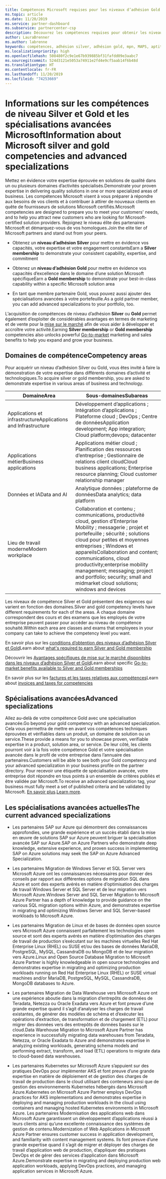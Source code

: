 ```yaml
---
title: Compétences Microsoft requises pour les niveaux d’adhésion Gold et Silver | Espace partenaires
ms.topic: article
ms.date: 11/20/2019
ms.service: partner-dashboard
ms.subservice: partnercenter-csp
description: Découvrez les compétences requises pour obtenir les niveaux d’adhésion Gold ou Silver.
author: LauraBrenner
ms.author: labrenne
keywords: compétences, adhésion silver, adhésion gold, mpn, MAPS, aptitude, Microsoft Partner Network, adhésion au réseau, spécialisations avancées
ms.localizationpriority: high
ms.openlocfilehash: 508480f2c9e1e67b939885bf31fafdd09e3aabc7
ms.sourcegitcommit: 524d3121e5053a74911e2fd4e9cf5aab14f6b48d
ms.translationtype: HT
ms.contentlocale: fr-FR
ms.lasthandoff: 11/20/2019
ms.locfileid: "74253669"
---
```

# <a name="information-about-microsoft-silver-and-gold-competencies-and-advanced-specializations"></a><span data-ttu-id="24a56-104">Informations sur les compétences de niveau Silver et Gold et les spécialisations avancées Microsoft</span><span class="sxs-lookup"><span data-stu-id="24a56-104">Information about Microsoft silver and gold competencies and advanced specializations</span></span>


<span data-ttu-id="24a56-105">Mettez en évidence votre expertise éprouvée en solutions de qualité dans un ou plusieurs domaines d’activités spécialisés.</span><span class="sxs-lookup"><span data-stu-id="24a56-105">Demonstrate your proven expertise in delivering quality solutions in one or more specialized areas of business.</span></span> <span data-ttu-id="24a56-106">Les compétences Microsoft visent à vous préparer à répondre aux besoins de vos clients et à contribuer à attirer de nouveaux clients en quête de fournisseurs de solutions Microsoft certifiés.</span><span class="sxs-lookup"><span data-stu-id="24a56-106">Microsoft competencies are designed to prepare you to meet your customers' needs, and to help you attract new customers who are looking for Microsoft-certified solution providers.</span></span> <span data-ttu-id="24a56-107">Rejoignez le niveau élite des partenaires Microsoft et démarquez-vous de vos homologues.</span><span class="sxs-lookup"><span data-stu-id="24a56-107">Join the elite tier of Microsoft partners and stand out from your peers.</span></span>

- <span data-ttu-id="24a56-108">Obtenez un **niveau d’adhésion Silver** pour mettre en évidence vos capacités, votre expertise et votre engagement constants</span><span class="sxs-lookup"><span data-stu-id="24a56-108">Earn a **Silver membership** to demonstrate your consistent capability, expertise, and commitment</span></span>

- <span data-ttu-id="24a56-109">Obtenez un **niveau d’adhésion Gold** pour mettre en évidence vos capacités d’excellence dans le domaine d’une solution Microsoft spécifique</span><span class="sxs-lookup"><span data-stu-id="24a56-109">Earn a **Gold membership** to demonstrate your best-in-class capability within a specific Microsoft solution area</span></span>

- <span data-ttu-id="24a56-110">En tant que membre partenaire Gold, vous pouvez aussi ajouter des spécialisations avancées à votre portefeuille.</span><span class="sxs-lookup"><span data-stu-id="24a56-110">As a gold partner member, you can add advanced specializations to your portfolio, too.</span></span>

<span data-ttu-id="24a56-111">L’acquisition de compétences de niveau d’adhésion **Silver** ou **Gold** permet également d’exploiter de considérables avantages en termes de marketing et de vente pour la [mise sur le marché](mpn-learn-about-go-to-market-benefits.md) afin de vous aider à développer et accroître votre activité.</span><span class="sxs-lookup"><span data-stu-id="24a56-111">Earning **Silver membership** or **Gold membership** competencies also unlocks powerful [Go-to-market](mpn-learn-about-go-to-market-benefits.md) marketing and sales benefits to help you expand and grow your business.</span></span>

## <a name="competency-areas"></a><span data-ttu-id="24a56-112">Domaines de compétence</span><span class="sxs-lookup"><span data-stu-id="24a56-112">Competency areas</span></span>

<span data-ttu-id="24a56-113">Pour acquérir un niveau d’adhésion Silver ou Gold, vous êtes invité à faire la démonstration de votre expertise dans différents domaines d’activité et technologiques.</span><span class="sxs-lookup"><span data-stu-id="24a56-113">To acquire silver or gold membership, you are asked to demonstrate expertise in various areas of business and technology.</span></span>

|<span data-ttu-id="24a56-114">**Domaine**</span><span class="sxs-lookup"><span data-stu-id="24a56-114">**Area**</span></span>            |<span data-ttu-id="24a56-115">**Sous-domaines**</span><span class="sxs-lookup"><span data-stu-id="24a56-115">**Subareas**</span></span>                    |
|--------------------|--------------------------------|
|<span data-ttu-id="24a56-116">Applications et infrastructure</span><span class="sxs-lookup"><span data-stu-id="24a56-116">Applications and Infrastructure</span></span>|<span data-ttu-id="24a56-117">Développement d’applications ; Intégration d’applications ; Plateforme cloud ; DevOps ; Centre de données</span><span class="sxs-lookup"><span data-stu-id="24a56-117">Application development; App integration; Cloud platform;devops; datacenter</span></span>|
|<span data-ttu-id="24a56-118">Applications métier</span><span class="sxs-lookup"><span data-stu-id="24a56-118">Business applications</span></span> |<span data-ttu-id="24a56-119">Applications métier cloud ; Planification des ressources d’entreprise ; Gestionnaire de relations client cloud</span><span class="sxs-lookup"><span data-stu-id="24a56-119">Cloud business applications; Enterprise resource planning; Cloud customer relationship manager</span></span>|
|<span data-ttu-id="24a56-120">Données et IA</span><span class="sxs-lookup"><span data-stu-id="24a56-120">Data and AI</span></span>|<span data-ttu-id="24a56-121">Analytique données ; plateforme de données</span><span class="sxs-lookup"><span data-stu-id="24a56-121">Data analytics; data platform</span></span>|
|<span data-ttu-id="24a56-122">Lieu de travail moderne</span><span class="sxs-lookup"><span data-stu-id="24a56-122">Modern workplace</span></span>| <span data-ttu-id="24a56-123">Collaboration et contenu ; communications, productivité cloud, gestion d’Enterprise Mobility ; messagerie ; projet et portefeuille ; sécurité ; solutions cloud pour petites et moyennes entreprises ; Windows et appareils</span><span class="sxs-lookup"><span data-stu-id="24a56-123">Collaboration and content; communications, cloud productivity;enterprise mobility management; messaging; project and portfolio; security; small and midmarket cloud solutions; windows and devices</span></span>|

<span data-ttu-id="24a56-124">Les niveaux de compétence Silver et Gold présentent des exigences qui varient en fonction des domaines.</span><span class="sxs-lookup"><span data-stu-id="24a56-124">Silver and gold competency levels have different requirements for each of the areas.</span></span> <span data-ttu-id="24a56-125">À chaque domaine correspondent des cours et des examens que les employés de votre entreprise peuvent passer pour accéder au niveau de compétence souhaité.</span><span class="sxs-lookup"><span data-stu-id="24a56-125">Within each area are classes and exams that employees in your company can take to achieve the competency level you want.</span></span>


<span data-ttu-id="24a56-126">En savoir plus sur les [conditions d’obtention des niveaux d’adhésion Silver et Gold](https://partner.microsoft.com/membership/competencies)</span><span class="sxs-lookup"><span data-stu-id="24a56-126">Learn about [what's required to earn Silver and Gold membership](https://partner.microsoft.com/membership/competencies)</span></span>

<span data-ttu-id="24a56-127">Découvrir les [Avantages spécifiques de mise sur le marché disponibles dans les niveaux d’adhésion Silver et Gold](mpn-learn-about-go-to-market-benefits.md)</span><span class="sxs-lookup"><span data-stu-id="24a56-127">Learn about specific [Go-to-market benefits available to Silver and Gold memberships](mpn-learn-about-go-to-market-benefits.md)</span></span> 

<span data-ttu-id="24a56-128">En savoir plus sur les [factures et les taxes relatives aux compétences](mpn-view-print-maps-invoice.md)</span><span class="sxs-lookup"><span data-stu-id="24a56-128">Learn about [invoices and taxes for competencies](mpn-view-print-maps-invoice.md)</span></span>

## <a name="advanced-specializations"></a><span data-ttu-id="24a56-129">Spécialisations avancées</span><span class="sxs-lookup"><span data-stu-id="24a56-129">Advanced specializations</span></span>

<span data-ttu-id="24a56-130">Allez au-delà de votre compétence Gold avec une spécialisation avancée.</span><span class="sxs-lookup"><span data-stu-id="24a56-130">Go beyond your gold competency with an advanced specialization.</span></span> <span data-ttu-id="24a56-131">Cela vous permettra de mettre en avant vos compétences techniques éprouvées et vérifiables dans un produit, un domaine de solution ou un service.</span><span class="sxs-lookup"><span data-stu-id="24a56-131">These provide a means for you to showcase proven, verifiable expertise in a product, solution area, or service.</span></span> <span data-ttu-id="24a56-132">De leur côté, les clients pourront voir à la fois votre compétence Gold et votre spécialisation avancée dans le profil de votre entreprise dans l’annuaire des partenaires.</span><span class="sxs-lookup"><span data-stu-id="24a56-132">Customers will be able to see both your Gold competency and your advanced specialization in your business profile on the partner directory.</span></span> <span data-ttu-id="24a56-133">Pour recevoir une étiquette de spécialisation avancée, votre entreprise doit répondre en tous points à un ensemble de critères publiés et être validée par Microsoft.</span><span class="sxs-lookup"><span data-stu-id="24a56-133">To receive an advanced specialization tag, your business must fully meet a set of published criteria and be validated by Microsoft.</span></span> <span data-ttu-id="24a56-134">[En savoir plus](https://partner.microsoft.com/membership/competencies#tab-content-2).</span><span class="sxs-lookup"><span data-stu-id="24a56-134">[Learn more](https://partner.microsoft.com/membership/competencies#tab-content-2).</span></span> 

## <a name="the-current-advanced-specializations"></a><span data-ttu-id="24a56-135">Les spécialisations avancées actuelles</span><span class="sxs-lookup"><span data-stu-id="24a56-135">The current advanced specializations</span></span>

- <span data-ttu-id="24a56-136">Les partenaires SAP sur Azure qui démontrent des connaissances approfondies, une grande expérience et un succès établi dans la mise en œuvre de solutions SAP sur Azure peuvent briguer la spécialisation avancée SAP sur Azure.</span><span class="sxs-lookup"><span data-stu-id="24a56-136">SAP on Azure Partners who demonstrate deep knowledge, extensive experience, and proven success in implementing SAP on Azure solutions may seek the SAP on Azure Advanced Specialization.</span></span>

- <span data-ttu-id="24a56-137">Les partenaires Migration de Windows Server et SQL Server vers Microsoft Azure ont les connaissances nécessaires pour donner des conseils par rapport aux différentes options de migration SQL dans Azure et sont des experts avérés en matière d’optimisation des charges de travail Windows Server et SQL Server et de leur migration vers Microsoft Azure.</span><span class="sxs-lookup"><span data-stu-id="24a56-137">Windows Server and SQL Server Migration to Microsoft Azure Partner has a depth of knowledge to provide guidance on the various SQL migration options within Azure, and demonstrates expertise in migrating and optimizing Windows Server and SQL Server-based workloads to Microsoft Azure.</span></span> 

- <span data-ttu-id="24a56-138">Les partenaires Migration de Linux et de bases de données open source vers Microsoft Azure connaissent parfaitement les technologies open source et sont des experts avérés en matière d’optimisation des charges de travail de production s’exécutant sur les machines virtuelles Red Hat Enterprise Linux (RHEL) ou SUSE et/ou des bases de données MariaDB, PostgreSQL, MySQL, CassandraDB ou MongoDB et de leur migration vers Azure.</span><span class="sxs-lookup"><span data-stu-id="24a56-138">Linux and Open Source Database Migration to Microsoft Azure Partner is highly knowledgeable in open source technologies and demonstrates expertise in migrating and optimizing production workloads running on Red Hat Enterprise Linux (RHEL) or SUSE virtual machines and/or MariaDB, PostgreSQL, MySQL, CassandraDB, MongoDB databases to Azure.</span></span>

- <span data-ttu-id="24a56-139">Les partenaires Migration de Data Warehouse vers Microsoft Azure ont une expérience aboutie dans la migration d’entrepôts de données de Teradata, Netezza ou Oracle Exadata vers Azure et font preuve d’une grande expertise quand il s’agit d’analyser les charges de travail existantes, de générer des modèles de schéma et d’exécuter les opérations d’extraction, de transformation et de chargement (ETL) pour migrer des données vers des entrepôts de données basés sur le cloud.</span><span class="sxs-lookup"><span data-stu-id="24a56-139">Data Warehouse Migration to Microsoft Azure Partner has experience in successfully migrating data warehouses from Teradata, Netezza, or Oracle Exadata to Azure and demonstrates expertise in analyzing existing workloads, generating schema models and performing extract, transform, and load (ETL) operations to migrate data to cloud-based data warehouses.</span></span>

- <span data-ttu-id="24a56-140">Les partenaires Kubernetes sur Microsoft Azure s’appuient sur des pratiques DevOps pour implémenter AKS et font preuve d’une grande expertise en matière de déploiement et de gestion des charges de travail de production dans le cloud utilisant des conteneurs ainsi que de gestion des environnements Kubernetes hébergés dans Microsoft Azure.</span><span class="sxs-lookup"><span data-stu-id="24a56-140">Kubernetes on Microsoft Azure Partner employs DevOps practices for AKS implementations and demonstrates expertise in deploying and managing production workloads in the cloud using containers and managing hosted Kubernetes environments in Microsoft Azure.</span></span>
<span data-ttu-id="24a56-141">Les partenaires Modernisation des applications web dans Microsoft Azure garantissent un développement d’applications réussi à leurs clients ainsi qu’une excellente connaissance des systèmes de gestion de contenu.</span><span class="sxs-lookup"><span data-stu-id="24a56-141">Modernization of Web Applications in Microsoft Azure Partner ensures customer success in application development, and familiarity with content management systems.</span></span> <span data-ttu-id="24a56-142">Ils font preuve d’une grande expertise quand il s’agit de migrer et déployer des charges de travail d’application web de production, d’appliquer des pratiques DevOps et de gérer des services d’application dans Microsoft Azure.</span><span class="sxs-lookup"><span data-stu-id="24a56-142">Demonstrate expertise in migrating and deploying production web application workloads, applying DevOps practices, and managing application services in Microsoft Azure.</span></span>